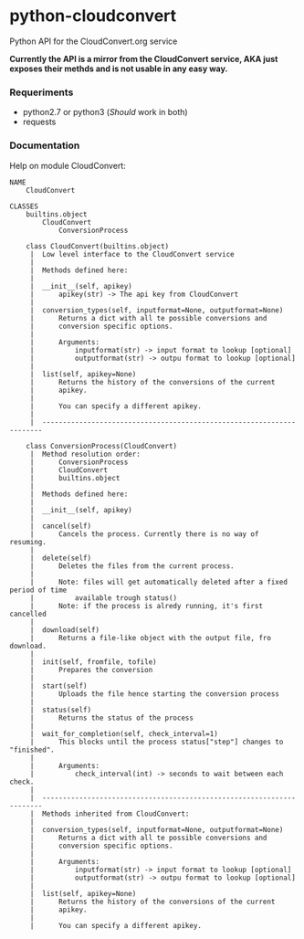 python-cloudconvert
===================

Python API for the CloudConvert.org service


__Currently the API is a mirror from the CloudConvert service, AKA just exposes their methds and is not usable in any easy way.__

### Requeriments
- python2.7 or python3 (_Should_ work in both)
- requests


### Documentation

Help on module CloudConvert:

    NAME
        CloudConvert
    
    CLASSES
        builtins.object
            CloudConvert
                ConversionProcess
        
        class CloudConvert(builtins.object)
         |  Low level interface to the CloudConvert service
         |  
         |  Methods defined here:
         |  
         |  __init__(self, apikey)
         |      apikey(str) -> The api key from CloudConvert
         |  
         |  conversion_types(self, inputformat=None, outputformat=None)
         |      Returns a dict with all te possible conversions and
         |      conversion specific options.
         |      
         |      Arguments:
         |          inputformat(str) -> input format to lookup [optional]
         |          outputformat(str) -> outpu format to lookup [optional]
         |  
         |  list(self, apikey=None)
         |      Returns the history of the conversions of the current
         |      apikey.
         |      
         |      You can specify a different apikey.
         |  
         |  ----------------------------------------------------------------------
        
        class ConversionProcess(CloudConvert)
         |  Method resolution order:
         |      ConversionProcess
         |      CloudConvert
         |      builtins.object
         |  
         |  Methods defined here:
         |  
         |  __init__(self, apikey)
         |  
         |  cancel(self)
         |      Cancels the process. Currently there is no way of resuming.
         |  
         |  delete(self)
         |      Deletes the files from the current process.
         |      
         |      Note: files will get automatically deleted after a fixed period of time
         |          available trough status()
         |      Note: if the process is alredy running, it's first cancelled
         |  
         |  download(self)
         |      Returns a file-like object with the output file, fro download.
         |  
         |  init(self, fromfile, tofile)
         |      Prepares the conversion
         |  
         |  start(self)
         |      Uploads the file hence starting the conversion process
         |  
         |  status(self)
         |      Returns the status of the process
         |  
         |  wait_for_completion(self, check_interval=1)
         |      This blocks until the process status["step"] changes to "finished".
         |      
         |      Arguments:
         |          check_interval(int) -> seconds to wait between each check.
         |  
         |  ----------------------------------------------------------------------
         |  Methods inherited from CloudConvert:
         |  
         |  conversion_types(self, inputformat=None, outputformat=None)
         |      Returns a dict with all te possible conversions and
         |      conversion specific options.
         |      
         |      Arguments:
         |          inputformat(str) -> input format to lookup [optional]
         |          outputformat(str) -> outpu format to lookup [optional]
         |  
         |  list(self, apikey=None)
         |      Returns the history of the conversions of the current
         |      apikey.
         |      
         |      You can specify a different apikey.

